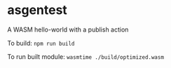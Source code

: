 # asgentest

A WASM hello-world with a publish action

To build: `npm run build`

To run built module: `wasmtime ./build/optimized.wasm`
